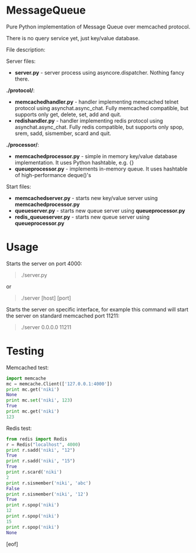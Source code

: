 MessageQueue
============

Pure Python implementation of Message Queue over memcached protocol.

There is no query service yet, just key/value database.

File description:

Server files:
- **server.py** - server process using asyncore.dispatcher. Nothing fancy there.

**./protocol/**:
- **memcachedhandler.py** - handler implementing memcached telnet protocol using asynchat.async_chat. Fully memcached compatible, but supports only get, delete, set, add and quit.
- **redishandler.py** - handler implementing redis protocol using asynchat.async_chat. Fully redis compatible, but supports only spop, srem, sadd, sismember, scard and quit.

**./processor/**:
- **memcachedprocessor.py** - simple in memory key/value database implementation. It uses Python hashtable, e.g. {}
- **queueprocessor.py** - implements in-memory queue. It uses hashtable of high-performance deque()'s

Start files:
- **memcachedserver.py** - starts new key/value server using **memcachedprocessor.py**
- **queueserver.py** - starts new queue server using **queueprocessor.py**
- **redis_queueserver.py** - starts new queue server using **queueprocessor.py**

Usage
=====

Starts the server on port 4000:

> ./server.py

or

> ./server [host] [port]

Starts the server on specific interface, for example this command will start the server on standard memcached port 11211:

> ./server 0.0.0.0 11211

Testing
=======

Memcached test:

```python
import memcache
mc = memcache.Client(['127.0.0.1:4000'])
print mc.get('niki')
None
print mc.set('niki', 123)
True
print mc.get('niki')
123
```

Redis test:

```python
from redis import Redis
r = Redis("localhost", 4000)
print r.sadd('niki', "12")
True
print r.sadd('niki', "15")
True
print r.scard('niki')
2
print r.sismember('niki', 'abc')
False
print r.sismember('niki', '12')
True
print r.spop('niki')
12
print r.spop('niki')
15
print r.spop('niki')
None
```

[eof]

